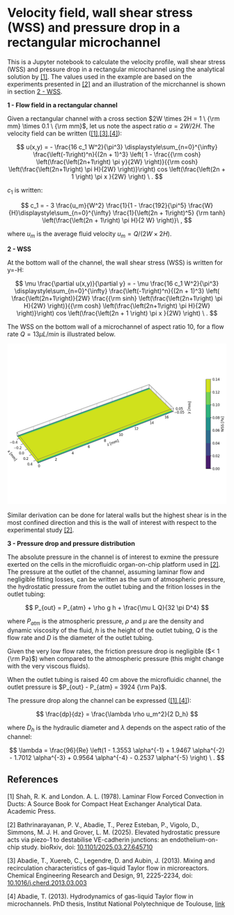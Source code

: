 # Velocity field, wall shear stress (WSS) and pressure drop in a rectangular microchannel

This is a Jupyter notebook to calculate the velocity profile, wall shear stress (WSS) and pressure drop in a rectangular microchannel using the analytical solution by [[1]](#1). 
The values used in the example are based on the experiments presented in [[2]](#2) and an illustration of the micrchannel is shown in section [2 - WSS](#2-WSS).


**1 - Flow field in a rectangular channel**<a id='1-U'></a>

Given a rectangular channel with a cross section $2W \times 2H = 1 \ {\rm mm} \times 0.1 \ {\rm mm}$, let us note the aspect ratio $\alpha = 2W / 2H$.
The velocity field can be written ([[1]](#1),[[3]](#3),[[4]](#4)): 

$$  u(x,y) = - \frac{16 c_1 W^2}{\pi^3} \displaystyle\sum_{n=0}^{\infty} \frac{\left(-1\right)^n}{(2n + 1)^3} \left( 1 - \frac{{\rm cosh} \left(\frac{\left(2n+1\right) \pi y}{2W} \right)}{{\rm cosh} \left(\frac{\left(2n+1\right) \pi H}{2W}  \right)}\right) cos \left(\frac{\left(2n + 1 \right) \pi x }{2W} \right) \ . $$

$c_1$ is written:

$$ c_1 = - 3 \frac{u_m}{W^2}  \frac{1}{1 - \frac{192}{\pi^5} \frac{W}{H}\displaystyle\sum_{n=0}^{\infty} \frac{1}{\left(2n + 1\right)^5} {\rm tanh} \left(\frac{\left(2n + 1\right) \pi H}{2 W} \right)}\ , $$

where $u_m$ is the average fluid velocity $u_m = Q/\left(2W \times 2H \right)$.


**2 - WSS**<a id='2-WSS'></a>

At the bottom wall of the channel, the wall shear stress (WSS) is written for y=-H:

$$
\mu \frac{\partial u(x,y)}{\partial y} = - \mu \frac{16 c_1 W^2}{\pi^3} \displaystyle\sum_{n=0}^{\infty} \frac{\left(-1\right)^n}{(2n + 1)^3} \left( \frac{\left(2n+1\right)}{2W} \frac{{\rm sinh} \left(\frac{\left(2n+1\right) \pi H}{2W} \right)}{{\rm cosh} \left(\frac{\left(2n+1\right) \pi H}{2W}  \right)}\right) cos \left(\frac{\left(2n + 1 \right) \pi x }{2W} \right) \ .
$$

The WSS on the bottom wall of a microchannel of aspect ratio 10, for a flow rate $Q = 13 \mu L / min$ is illustrated below.
<p align="center">
  <img src="./WSSchannel_3d-view.png" width="800">
</p>

Similar derivation can be done for lateral walls but the highest shear is in the most confined direction and this is the wall of interest with respect to the experimental study [[2]](#2).

**3 - Pressure drop and pressure distribution**<a id='3-p'></a>

The absolute pressure in the channel is of interest to exmine the pressure exerted on the cells in the microfluidic organ-on-chip platform used in [[2]](#2). 
The pressure at the outlet of the channel, assuming laminar flow and negligible fitting losses, can be written as the sum of atmospheric pressure, the hydrostatic pressure from the outlet tubing and the frition losses in the outlet tubing:

$$
P_{out} = P_{atm} + \rho g h + \frac{\mu L Q}{32 \pi D^4}
$$

where $P_{atm}$ is the atmospheric pressure, $\rho$ and $\mu$ are the density and dynamic viscosity of the fluid, $h$ is the height of the outlet tubing, $Q$ is the flow rate and $D$ is the diameter of the outlet tubing.

Given the very low flow rates, the friction pressure drop is negligible ($< 1 {\rm Pa}$) when compared to the atmospheric pressure (this might change with the very viscous fluids).

When the outlet tubing is raised 40 cm above the microfluidic channel, the outlet pressure is $P_{out} - P_{atm} = 3924 {\rm Pa}$.

The pressure drop along the channel can be expressed ([[1]](#1),[[4]](#4)):

$$
\frac{dp}{dz} = \frac{\lambda \rho u_m^2}{2 D_h}
$$

where $D_h$ is the hydraulic diameter and $\lambda$ depends on the aspect ratio of the channel:

$$
 \lambda = \frac{96}{Re} \left(1 - 1.3553 \alpha^{-1} + 1.9467 \alpha^{-2} - 1.7012 \alpha^{-3} + 0.9564 \alpha^{-4} - 0.2537 \alpha^{-5}  \right) \ .
$$

## References
<a id="1">[1]</a> 
Shah, R. K. and London. A. L. (1978).
Laminar Flow Forced Convection in Ducts: A Source Book for Compact Heat Exchanger Analytical Data.
Academic Press.

<a id="2">[2]</a> 
Bathrinarayanan, P. V., Abadie, T., Perez Esteban, P., Vigolo, D., Simmons, M. J. H. and Grover, L. M. (2025). 
Elevated hydrostatic pressure acts via piezo-1 to destabilise VE-cadherin junctions: an endothelium-on-chip study.
bioRxiv, doi: [10.1101/2025.03.27.645710](http://biorxiv.org/content/early/2025/04/01/2025.03.27.645710.abstract)

<a id="3">[3]</a> 
Abadie, T., Xuereb, C., Legendre, D. and Aubin, J. (2013).
Mixing and recirculation characteristics of gas–liquid Taylor flow in microreactors.
Chemical Engineering Research and Design, 91, 2225-2234, doi: [10.1016/j.cherd.2013.03.003](https://doi.org/10.1016/j.cherd.2013.03.003)

<a id="4">[4]</a> 
Abadie, T. (2013).
Hydrodynamics of gas-liquid Taylor flow in microchannels.
PhD thesis, Institut National Polytechnique de Toulouse, [link](https://theses.hal.science/tel-04298642v1/file/abadie.pdf)
